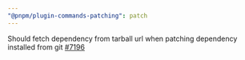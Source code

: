 ```yaml
---
"@pnpm/plugin-commands-patching": patch
---
```


Should fetch dependency from tarball url when patching dependency installed from git [#7196](https://github.com/pnpm/pnpm/issues/7196)

